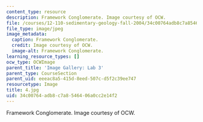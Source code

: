 ```yaml
---
content_type: resource
description: Framework Conglomerate. Image courtesy of OCW.
file: /courses/12-110-sedimentary-geology-fall-2004/34c00764adb8c7a8546406a0cc2e14f2_4.jpg
file_type: image/jpeg
image_metadata:
  caption: Framework Conglomerate.
  credit: Image courtesy of OCW.
  image-alt: Framework Conglomerate.
learning_resource_types: []
ocw_type: OCWImage
parent_title: 'Image Gallery: Lab 3'
parent_type: CourseSection
parent_uid: eeeac8a5-415d-8eed-507c-d5f2c39ee747
resourcetype: Image
title: 4.jpg
uid: 34c00764-adb8-c7a8-5464-06a0cc2e14f2
---
```

Framework Conglomerate. Image courtesy of OCW.

